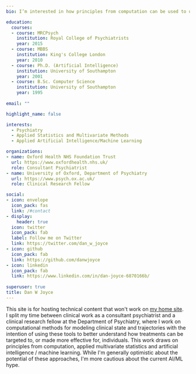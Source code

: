 ```yaml
---
bio: I’m interested in how principles from computation can be used to understand clinical state and trajectories and how to augment clinical decision making using data, multivariate statistics and (cautiously) AI and ML.

education:
  courses:
  - course: MRCPsych
    institution: Royal College of Psychiatrists
    year: 2015
  - course: MBBS 
    institution: King's College London
    year: 2010
  - course: Ph.D. (Artificial Intelligence)
    institution: University of Southampton
    year: 2001
  - course: B.Sc. Computer Science
    institution: University of Southampton
    year: 1995
  
email: ""

highlight_name: false

interests:
  - Psychiatry
  - Applied Statistics and Multivariate Methods
  - Applied Artificial Intelligence/Machine Learning

organizations:
- name: Oxford Health NHS Foundation Trust
  url: https://www.oxfordhealth.nhs.uk/
  role: Consultant Psychiatrist
- name: University of Oxford, Department of Psychiatry
  url: https://www.psych.ox.ac.uk/
  role: Clinical Research Fellow

social:
- icon: envelope
  icon_pack: fas
  link: /#contact
- display:
    header: true
  icon: twitter
  icon_pack: fab
  label: Follow me on Twitter
  link: https://twitter.com/dan_w_joyce
- icon: github
  icon_pack: fab
  link: https://github.com/danwjoyce
- icon: linkedin
  icon_pack: fab
  link: https://www.linkedin.com/in/dan-joyce-6870166b/
  
superuser: true
title: Dan W Joyce
---
```


This site is for hosting technical content that won't work on [my home site](https://www.danwjoyce.com).  
I split my time between clinical work as a consultant psychiatrist and a clinical research fellow at the Department of Psychiatry, where I work on computational methods for modeling clinical state and trajectories with the intention of using these tools to better understand how treatments can be targeted to, or made more effective for, individuals.  This work draws on principles from computation, applied multivariate statistics and artificial intelligence / machine learning.  While I'm generally optimistic about the potential of these approaches, I'm more cautious about the current AI/ML hype. 

